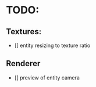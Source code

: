 # TODO:

## Textures:
- [] entity resizing to texture ratio


## Renderer
- [] preview of entity camera